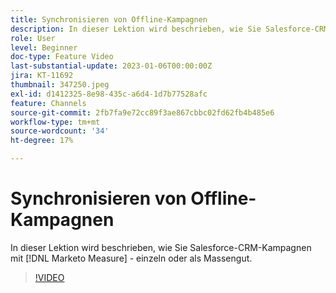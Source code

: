 ```yaml
---
title: Synchronisieren von Offline-Kampagnen
description: In dieser Lektion wird beschrieben, wie Sie Salesforce-CRM-Kampagnen mit [!DNL Marketo Measure] - einzeln oder als Massengut.
role: User
level: Beginner
doc-type: Feature Video
last-substantial-update: 2023-01-06T00:00:00Z
jira: KT-11692
thumbnail: 347250.jpeg
exl-id: d1412325-8e98-435c-a6d4-1d7b77528afc
feature: Channels
source-git-commit: 2fb7fa9e72cc89f3ae867cbbc02fd62fb4b485e6
workflow-type: tm+mt
source-wordcount: '34'
ht-degree: 17%

---
```


# Synchronisieren von Offline-Kampagnen

In dieser Lektion wird beschrieben, wie Sie Salesforce-CRM-Kampagnen mit [!DNL Marketo Measure] - einzeln oder als Massengut.

>[!VIDEO](https://video.tv.adobe.com/v/347250/?quality=12&learn=on)
